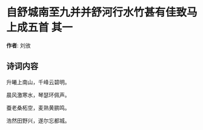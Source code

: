 # 自舒城南至九并并舒河行水竹甚有佳致马上成五首  其一

**作者**: 刘攽

## 诗词内容

升曦上南山，千峰云碧明。

晨风激寒水，琴瑟环佩声。

蚕老桑柘空，麦熟黄鹂鸣。

浩然田野兴，遂尔忘都城。

